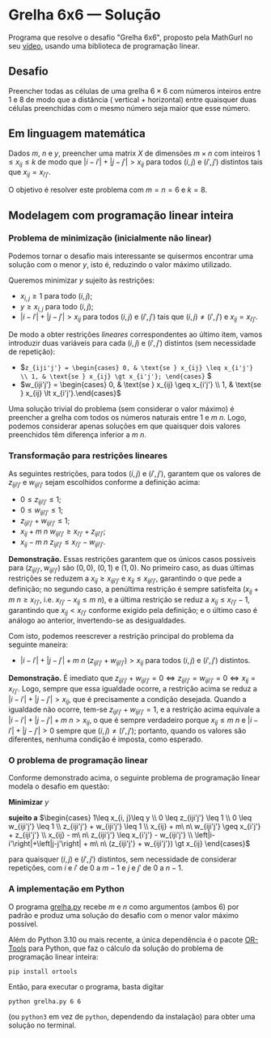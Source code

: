 # Grelha 6x6 — Solução

Programa que resolve o desafio "Grelha 6x6", proposto pela MathGurl no
seu [vídeo](https://www.youtube.com/watch?v=N2Lr1NVLGVw), usando uma biblioteca de programação linear.

## Desafio

Preencher todas as células de uma grelha $6 \times 6$ com números inteiros entre $1$ e $8$ de modo que a distância (
vertical + horizontal) entre quaisquer duas células preenchidas com o mesmo número seja maior que esse número.

## Em linguagem matemática

Dados $m$, $n$ e $y$, preencher uma matrix $X$ de dimensões $m\times n$ com inteiros $1\leq x_{ij}\leq k$ de modo que
$\left|i-i'\right|+\left|j-j'\right|\gt x_{ij}$ para todos $(i, j)$ e $(i', j')$ distintos tais que $x_{ij}=x_{i'j'}$.

O objetivo é resolver este problema com $m=n=6$ e $k=8$.

## Modelagem com programação linear inteira

### Problema de minimização (inicialmente não linear)

Podemos tornar o desafio mais interessante se quisermos encontrar uma solução com o menor $y$, isto é, reduzindo o
valor máximo utilizado.

Queremos minimizar $y$ sujeito às restrições:

- $x_{i, j}\geq 1$ para todo $(i, j)$;
- $y\geq x_{i, j}$ para todo $(i, j)$;
- $\left|i-i'\right|+\left|j-j'\right|\gt x_{ij}$ para todos $(i, j)$ e $(i', j')$ tais que $(i, j) \neq (i', j')$ e $x_
  {ij}=x_{i'j'}$.

De modo a obter restrições *lineares* correspondentes ao último item, vamos introduzir duas variáveis para cada $(i, j)$
e $(i', j')$ distintos (sem necessidade de repetição):

- $`z_{iji'j'} = \begin{cases} 0, & \text{se } x_{ij} \leq x_{i'j'} \\ 1, & \text{se } x_{ij} \gt x_{i'j'}; \end{cases}`
  $
- $`w_{iji'j'} = \begin{cases} 0, & \text{se } x_{ij} \geq x_{i'j'} \\ 1, & \text{se } x_{ij} \lt x_{i'j'}.\end{cases}`$

Uma solução trivial do problema (sem considerar o valor máximo) é preencher a grelha com todos os números naturais entre
$1$ e $m\ n$. Logo, podemos considerar apenas soluções em que quaisquer dois valores preenchidos têm diferença inferior
a $m\ n$.

### Transformação para restrições lineares

As seguintes restrições, para todos $(i, j)$ e $(i', j')$, garantem que os valores de $z_{iji'j'}$ e $w_{iji'j'}$ sejam
escolhidos conforme a definição acima:

- $0 \leq z_{iji'j'} \leq 1$;
- $0 \leq w_{iji'j'} \leq 1$;
- $z_{iji'j'} + w_{iji'j'} \leq 1$;
- $x_{ij} + m\ n\ w_{iji'j'} \geq x_{i'j'} + z_{iji'j'}$;
- $x_{ij} - m\ n\ z_{iji'j'} \leq x_{i'j'} - w_{iji'j'}$.

**Demonstração.** Essas restrições garantem que os únicos casos possíveis para $(z_{iji'j'}, w_{iji'j'})$ são $(0, 0)$,
$(0, 1)$ e $(1, 0)$. No primeiro caso, as duas últimas restrições se reduzem a $x_{ij}\geq x_{iji'j'}$ e $x_{ij}\leq x_
{iji'j'}$, garantindo o que pede a definição; no segundo caso, a penúltima restrição é sempre satisfeita ($x_{ij} + m\ n
\geq x_{i'j'}$, i.e. $x_{i'j'} - x_{ij} \leq m\ n$), e a última restrição se reduz a $x_{ij} \leq x_{i'j'} - 1$,
garantindo que $x_{ij}\lt x_{i'j'}$ conforme exigido pela definição; e o último caso é análogo ao anterior,
invertendo-se as desigualdades.

Com isto, podemos reescrever a restrição principal do problema da seguinte maneira:

- $\left|i-i'\right|+\left|j-j'\right| + m\ n\ (z_{iji'j'} + w_{iji'j'}) \gt x_{ij}$ para todos $(i, j)$ e $(i', j')$
  distintos.

**Demonstração.** É imediato que $z_{iji'j'} + w_{iji'j'}=0 \iff z_{iji'j'} = w_{iji'j'}=0 \iff x_{ij}=x_{i'j'}$. Logo,
sempre que essa igualdade ocorre, a restrição acima se reduz a $\left|i-i'\right|+\left|j-j'\right| \gt x_{ij}$, que é
precisamente a condição desejada. Quando a igualdade não ocorre, tem-se $z_{iji'j'} + w_{iji'j'} = 1$, e a restrição
acima equivale a $\left|i-i'\right|+\left|j-j'\right| + m\ n \gt x_{ij}$, o que é sempre verdadeiro porque $x_{ij} \leq
m\ n$ e $\left|i-i'\right|+\left|j-j'\right|\gt 0$ sempre que $(i, j) \neq (i', j')$; portanto, quando os valores são
diferentes, nenhuma condição é imposta, como esperado.

### O problema de programação linear

Conforme demonstrado acima, o seguinte problema de programação linear modela o desafio em questão:

**Minimizar** $y$

**sujeito a**
$`\begin{cases}
1\leq x_{i, j}\leq y \\
0 \leq z_{iji'j'} \leq 1 \\
0 \leq w_{iji'j'} \leq 1 \\
z_{iji'j'} + w_{iji'j'} \leq 1 \\
x_{ij} + m\ n\ w_{iji'j'} \geq x_{i'j'} + z_{iji'j'} \\
x_{ij} - m\ n\ z_{iji'j'} \leq x_{i'j'} - w_{iji'j'} \\
\left|i-i'\right|+\left|j-j'\right| + m\ n\ (z_{iji'j'} + w_{iji'j'}) \gt x_{ij}
\end{cases}`$

para quaisquer $(i, j)$ e $(i', j')$ distintos, sem necessidade de considerar repetições, com $i$ e $i'$ de $0$ a $m-1$
e $j$ e $j'$ de $0$ a $n - 1$.

### A implementação em Python

O programa [grelha.py](grelha.py) recebe $m$ e $n$ como argumentos (ambos $6$) por padrão e produz uma solução do
desafio com o menor valor máximo possível.

Além do Python 3.10 ou mais recente, a única dependência é o pacote [OR-Tools](https://developers.google.com/optimization/install) para Python, que faz o
cálculo da solução do problema de programação linear inteira:

```shell
pip install ortools
```

Então, para executar o programa, basta digitar

```shell
python grelha.py 6 6
```

(ou `python3` em vez de `python`, dependendo da instalação) para obter uma solução no terminal.

